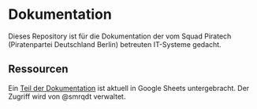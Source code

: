 # Dokumentation

Dieses Repository ist für die Dokumentation der vom Squad Piratech (Piratenpartei Deutschland Berlin) betreuten IT-Systeme gedacht.

## Ressourcen

Ein [Teil der Dokumentation](https://drive.google.com/drive/folders/0B3f2uSulSN3YbFFubVlfV21DZXc) ist aktuell in Google Sheets untergebracht. Der Zugriff wird von @smrqdt verwaltet.
